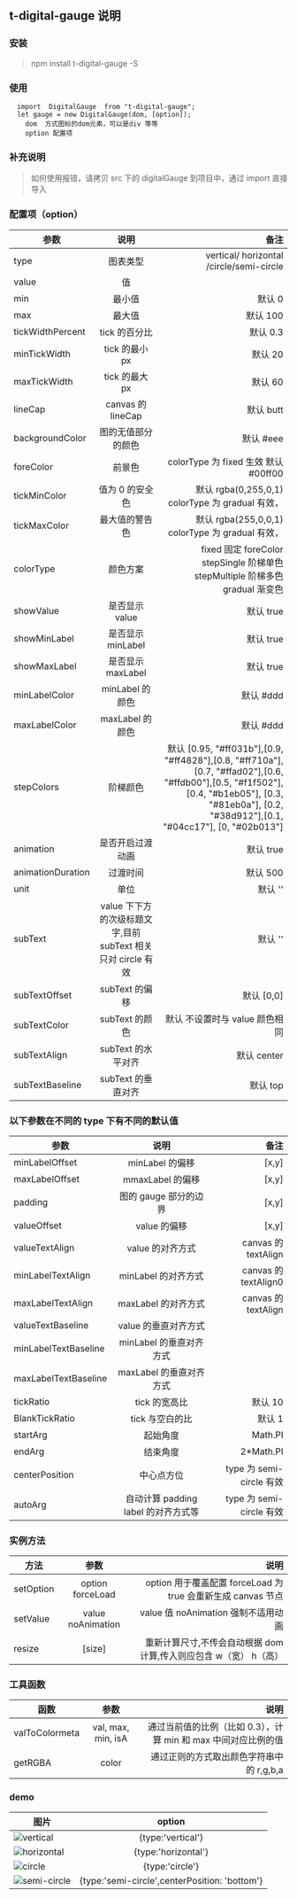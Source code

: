 ## t-digital-gauge 说明

### 安装

> npm install t-digital-gauge -S

### 使用

```
  import  DigitalGauge  from "t-digital-gauge";
  let gauge = new DigitalGauge(dom, [option]);
    dom  方式图标的dom元素，可以是div 等等
    option 配置项
```

### 补充说明

> 如何使用报错，请拷贝 src 下的 digitalGauge 到项目中，通过 import 直接导入

### 配置项（option）

| 参数              |                             说明                             |                                                                                                                                                                                               备注 |
| ----------------- | :----------------------------------------------------------: | -------------------------------------------------------------------------------------------------------------------------------------------------------------------------------------------------: |
| type              |                           图表类型                           |                                                                                                                                                           vertical/ horizontal /circle/semi-circle |
| value             |                              值                              |                                                                                                                                                                                                    |
| min               |                            最小值                            |                                                                                                                                                                                             默认 0 |
| max               |                            最大值                            |                                                                                                                                                                                           默认 100 |
| tickWidthPercent  |                        tick 的百分比                         |                                                                                                                                                                                           默认 0.3 |
| minTickWidth      |                        tick 的最小 px                        |                                                                                                                                                                                            默认 20 |
| maxTickWidth      |                        tick 的最大 px                        |                                                                                                                                                                                            默认 60 |
| lineCap           |                      canvas 的 lineCap                       |                                                                                                                                                                                          默认 butt |
| backgroundColor   |                      图的无值部分的颜色                      |                                                                                                                                                                                          默认 #eee |
| foreColor         |                            前景色                            |                                                                                                                                                               colorType 为 fixed 生效 默认 #00ff00 |
| tickMinColor      |                       值为 0 的安全色                        |                                                                                                                                                   默认 rgba(0,255,0,1) colorType 为 gradual 有效， |
| tickMaxColor      |                        最大值的警告色                        |                                                                                                                                                   默认 rgba(255,0,0,1) colorType 为 gradual 有效， |
| colorType         |                           颜色方案                           |                                                                                                                      fixed 固定 foreColor stepSingle 阶梯单色 stepMultiple 阶梯多色 gradual 渐变色 |
| showValue         |                        是否显示 value                        |                                                                                                                                                                                          默认 true |
| showMinLabel      |                      是否显示 minLabel                       |                                                                                                                                                                                          默认 true |
| showMaxLabel      |                      是否显示 maxLabel                       |                                                                                                                                                                                          默认 true |
| minLabelColor     |                       minLabel 的颜色                        |                                                                                                                                                                                          默认 #ddd |
| maxLabelColor     |                       maxLabel 的颜色                        |                                                                                                                                                                                          默认 #ddd |
| stepColors        |                           阶梯颜色                           | 默认 [0.95, "#ff031b"],[0.9, "#ff4828"],[0.8, "#ff710a"],[0.7, "#ffad02"],[0.6, "#ffdb00"],[0.5, "#f1f502"], [0.4, "#b1eb05"], [0.3, "#81eb0a"], [0.2, "#38d912"],[0.1, "#04cc17"], [0, "#02b013"] |
| animation         |                       是否开启过渡动画                       |                                                                                                                                                                                          默认 true |
| animationDuration |                           过渡时间                           |                                                                                                                                                                                           默认 500 |
| unit              |                             单位                             |                                                                                                                                                                                            默认 '' |
| subText           | value 下下方的次级标题文字,目前 subText 相关只对 circle 有效 |                                                                                                                                                                                            默认 '' |
| subTextOffset     |                        subText 的偏移                        |                                                                                                                                                                                         默认 [0,0] |
| subTextColor      |                        subText 的颜色                        |                                                                                                                                                                     默认 不设置时与 value 颜色相同 |
| subTextAlign      |                      subText 的水平对齐                      |                                                                                                                                                                                        默认 center |
| subTextBaseline   |                      subText 的垂直对齐                      |                                                                                                                                                                                           默认 top |

### 以下参数在不同的 type 下有不同的默认值

| 参数                 |                说明                 |                     备注 |
| -------------------- | :---------------------------------: | -----------------------: |
| minLabelOffset       |           minLabel 的偏移           |                    [x,y] |
| maxLabelOffset       |          mmaxLabel 的偏移           |                    [x,y] |
| padding              |        图的 gauge 部分的边界        |                    [x,y] |
| valueOffset          |            value 的偏移             |                    [x,y] |
| valueTextAlign       |          value 的对齐方式           |      canvas 的 textAlign |
| minLabelTextAlign    |         minLabel 的对齐方式         |     canvas 的 textAlign0 |
| maxLabelTextAlign    |         maxLabel 的对齐方式         |      canvas 的 textAlign |
| valueTextBaseline    |        value 的垂直对齐方式         |                          |
| minLabelTextBaseline |       minLabel 的垂直对齐方式       |                          |
| maxLabelTextBaseline |       maxLabel 的垂直对齐方式       |                          |
| tickRatio            |            tick 的宽高比            |                  默认 10 |
| BlankTickRatio       |           tick 与空白的比           |                   默认 1 |
| startArg             |              起始角度               |                  Math.PI |
| endArg               |              结束角度               |               2\*Math.PI |
| centerPosition       |             中心点方位              | type 为 semi-circle 有效 |
| autoArg              | 自动计算 padding label 的对齐方式等 | type 为 semi-circle 有效 |

### 实例方法

| 方法      |       参数        |                                                              说明 |
| --------- | :---------------: | ----------------------------------------------------------------: |
| setOption | option forceLoad  |      option 用于覆盖配置 forceLoad 为 true 会重新生成 canvas 节点 |
| setValue  | value noAnimation |                               value 值 noAnimation 强制不适用动画 |
| resize    |      [size]       | 重新计算尺寸,不传会自动根据 dom 计算,传入则应包含 w（宽） h（高） |

### 工具函数

| 函数           |        参数        |                                                           说明 |
| -------------- | :----------------: | -------------------------------------------------------------: |
| valToColormeta | val, max, min, isA | 通过当前值的比例（比如 0.3），计算 min 和 max 中间对应比例的值 |
| getRGBA        |       color        |                       通过正则的方式取出颜色字符串中的 r,g,b,a |

### demo

| 图片                                                                                                       |                    option                     |
| ---------------------------------------------------------------------------------------------------------- | :-------------------------------------------: |
| ![vertical](https://github.com/xiaomitangtang/t-digital-gauge/blob/master/img/vertival.png?raw=true)       |               {type:'vertical'}               |
| ![horizontal](https://github.com/xiaomitangtang/t-digital-gauge/blob/master/img/horizontal.png?raw=true)   |              {type:'horizontal'}              |
| ![circle](https://github.com/xiaomitangtang/t-digital-gauge/blob/master/img/circle.png?raw=true)           |                {type:'circle'}                |
| ![semi-circle](https://github.com/xiaomitangtang/t-digital-gauge/blob/master/img/semi-bottom.png?raw=true) | {type:'semi-circle',centerPosition: 'bottom'} |
